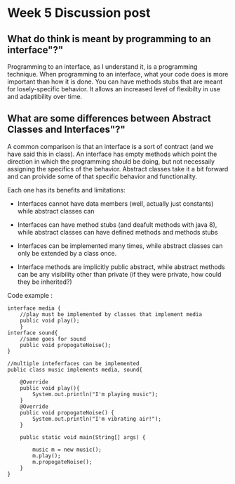 # Week 5 Discussion post

## What do think is meant by programming to an interface"?"

Programming to an interface, as I understand it, is a programming technique. When programming to an interface, what your code does is more important than how it is done. You can have methods stubs that are meant for losely-specific behavior. It allows an increased level of flexibilty in use and adaptibility over time.

## What are some differences between Abstract Classes and Interfaces"?"

A common comparison is that an interface is a sort of contract (and we have said this in class). An interface has empty methods which point the direction in which the programming should be doing, but not necessaily assigning the specifics of the behavior. Abstract classes take it a bit forward and can proivide some of that specific behavior and functionality.

Each one has its benefits and limitations:

* Interfaces cannot have data members (well, actually just constants) while abstract classes can

* Interfaces can have method stubs (and deafult methods with java 8), while abstract classes can have defined methods and methods stubs

* Interfaces can be implemented many times, while abstract classes can only be extended by a class once.
  
* Interface methods are implicitly public abstract, while abstract methods can be any visibility other than private (if they were private, how could they be inherited?)

Code example :

    interface media {
        //play must be implemented by classes that implement media
        public void play();
        }
    interface sound{
        //same goes for sound
        public void propogateNoise();
    }

    //multiple inteferfaces can be implemented
    public class music implements media, sound{

        @Override
        public void play(){
            System.out.println("I'm playing music");
        }
        @Override
        public void propogateNoise() {
            System.out.println("I'm vibrating air!");
        }

        public static void main(String[] args) {

            music m = new music();
            m.play();
            m.propogateNoise();
        }
    }
